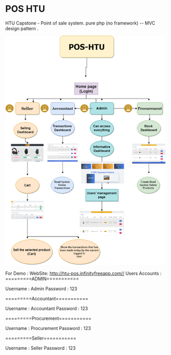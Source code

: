 # POS HTU
HTU Capstone - Point of sale system.
pure php (no framework) -- MVC design pattern .

![Alt text](https://github.com/Talal612/pos-system-pure-php-htu-capstone/blob/master/Public/POS-WorkFlow.png "a title")


For Demo :
WebSite: http://htu-pos.infinityfreeapp.com//
Users Accounts :
=========ADMIN===========

Username : Admin
Password : 123

=========Accountant===========

Username : Accountant
Password : 123

=========Procurement===========

Username : Procurement
Password : 123

=========Seller===========

Username : Seller
Password : 123
